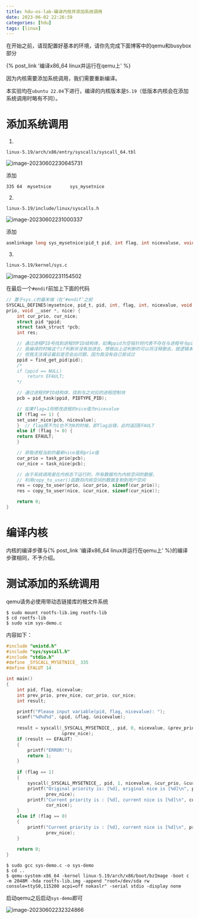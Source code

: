 ```yaml
---
title: hdu-os-lab-编译内核并添加系统调用
date: 2023-06-02 22:26:59
categories: [hdu]
tags: [linux]
---
```


在开始之前，请现配置好基本的环境，请你先完成下面博客中的qemu和busybox部分

{% post_link '编译x86_64 linux并运行在qemu上' %}

因为内核需要添加系统调用，我们需要重新编译。

本实验均在`ubuntu 22.04`下进行，编译的内核版本是`5.19`（低版本内核会在添加系统调用时略有不同）。

# 添加系统调用

1. 

`linux-5.19/arch/x86/entry/syscalls/syscall_64.tbl`

![image-20230602230645731](https://skynesserblog.oss-cn-hangzhou.aliyuncs.com/linux/image-20230602230645731.png)

添加

```
335	64	mysetnice		sys_mysetnice
```

2. 

`linux-5.19/include/linux/syscalls.h`

![image-20230602231000337](https://skynesserblog.oss-cn-hangzhou.aliyuncs.com/linux/image-20230602231000337.png)

添加

```c
asmlinkage long sys_mysetnice(pid_t pid, int flag, int nicevaluse, void __user* prio, void __user* nice);
```

3. 

`linux-5.19/kernel/sys.c`

![image-20230602231154502](https://skynesserblog.oss-cn-hangzhou.aliyuncs.com/linux/image-20230602231154502.png)

在最后一个`#endif`前加上下面的代码

```c
// 置于sys.c的最末端（在‘#endif’之前
SYSCALL_DEFINE5(mysetnice, pid_t, pid, int, flag, int, nicevalue, void __user *,
prio, void __user *, nice) {
    int cur_prio, cur_nice;
    struct pid *ppid;
    struct task_struct *pcb;
    int res;

    // 通过进程PID号找到进程的PID结构体，如果ppid为空指针则代表不存在与进程号与pid相同的进程，此时返回EFAULT（
    // 我编译的时候这个if判断并没有加进去，想做出上述判断的可以将注释删去，就逻辑本身而言没有问题-_-
    // 但我无法保证最后是否会出问题，因为我没有自己尝试过
    ppid = find_get_pid(pid);
    /*
    if (ppid == NULL)
        return EFAULT;
    */

    // 通过进程的PID结构体，找到与之对应的进程控制块
    pcb = pid_task(ppid, PIDTYPE_PID);

    // 如果flag=1则修改进程的nice值为nicevalue
    if (flag == 1) {
    set_user_nice(pcb, nicevalue);
    }  // flag既不为1也不为0的时候，即flag出错，此时返回EFAULT
    else if (flag != 0) {
    return EFAULT;
    }

    // 获取进程当前的最新nice值和prio值
    cur_prio = task_prio(pcb);
    cur_nice = task_nice(pcb);

    // 由于系统调用是在内核态下运行的，所有数据均为内核空间的数据，
    // 利用copy_to_user()函数将内核空间的数据复制到用户空间
    res = copy_to_user(prio, &cur_prio, sizeof(cur_prio));
    res = copy_to_user(nice, &cur_nice, sizeof(cur_nice));

    return 0;
}
```

# 编译内核

内核的编译步骤与{% post_link '编译x86_64 linux并运行在qemu上' %}的编译步骤相同，不予介绍。

# 测试添加的系统调用

qemu请务必使用带动态链接库的根文件系统

```shell
$ sudo mount rootfs-lib.img rootfs-lib
$ cd rootfs-lib
$ sudo vim sys-demo.c
```

内容如下：

```c
#include "unistd.h"
#include "sys/syscall.h"
#include "stdio.h"
#define _SYSCALL_MYSETNICE_ 335
#define EFALUT 14

int main()
{
    int pid, flag, nicevalue;
    int prev_prio, prev_nice, cur_prio, cur_nice;
    int result;

    printf("Please input variable(pid, flag, nicevalue): ");
    scanf("%d%d%d", &pid, &flag, &nicevalue);
    
    result = syscall(_SYSCALL_MYSETNICE_, pid, 0, nicevalue, &prev_prio,
                     &prev_nice);
    if (result == EFALUT)
    {
        printf("ERROR!");
        return 1;
    }
    
    if (flag == 1)
    {
        syscall(_SYSCALL_MYSETNICE_, pid, 1, nicevalue, &cur_prio, &cur_nice);
        printf("Original priority is: [%d], original nice is [%d]\n", prev_prio,
               prev_nice);
        printf("Current priority is : [%d], current nice is [%d]\n", cur_prio,
               cur_nice);
    }
    else if (flag == 0)
    {
        printf("Current priority is : [%d], current nice is [%d]\n", prev_prio,
               prev_nice);
    }
    
    return 0;
}
```

```shell
$ sudo gcc sys-demo.c -o sys-demo
$ cd ..
$ qemu-system-x86_64 -kernel linux-5.19/arch/x86/boot/bzImage -boot c -m 2048M -hda rootfs-lib.img -append "root=/dev/sda rw console=ttyS0,115200 acpi=off nokaslr" -serial stdio -display none
```

启动qemu之后启动`sys-demo`即可

![image-20230602232324866](https://skynesserblog.oss-cn-hangzhou.aliyuncs.com/linux/image-20230602232324866.png)







